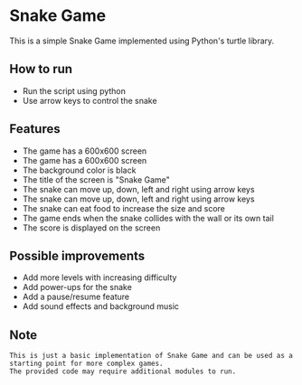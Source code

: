 <h1>Snake Game</h1>

This is a simple Snake Game implemented using Python's turtle library.

<h2>How to run</h2>
    <ul>
      <li>Run the script using python</li>
      <li>Use arrow keys to control the snake</li>
    </ul>  
<h2>Features</h2>
    <ul>
      <li>The game has a 600x600 screen</li>
      <li>The game has a 600x600 screen</li>
      <li>The background color is black</li>
      <li>The title of the screen is "Snake Game"</li>
      <li>The snake can move up, down, left and right using arrow keys</li>
      <li>The snake can move up, down, left and right using arrow keys</li>
      <li>The snake can eat food to increase the size and score</li>
      <li>The game ends when the snake collides with the wall or its own tail</li>
      <li>The score is displayed on the screen</li>
    </ul>
    

<h2>Possible improvements</h2>
    <ul>
      <li>Add more levels with increasing difficulty</li>
      <li>Add power-ups for the snake</li>
      <li>Add a pause/resume feature</li>
      <li>Add sound effects and background music</li>
    </ul>
    
  

<h2>Note</h2>

    This is just a basic implementation of Snake Game and can be used as a starting point for more complex games.
    The provided code may require additional modules to run.

